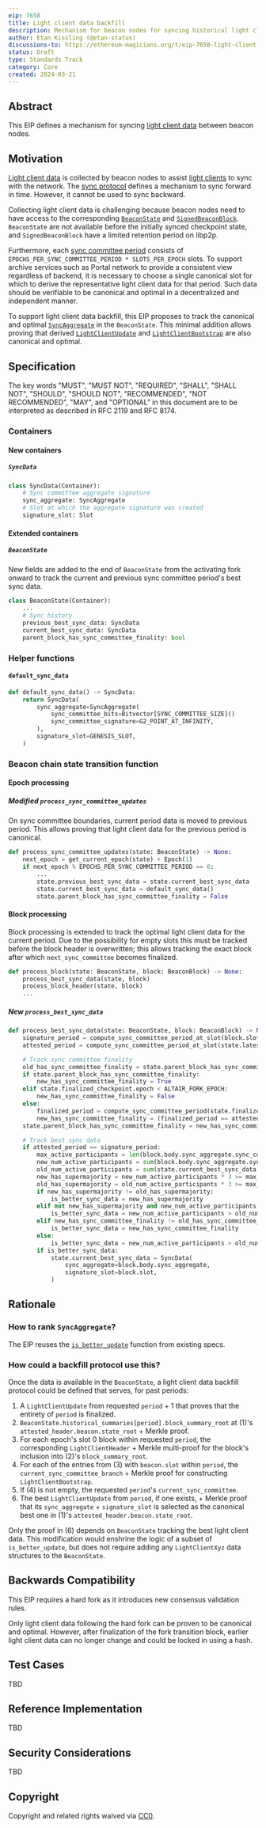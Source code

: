 ```yaml
---
eip: 7658
title: Light client data backfill
description: Mechanism for beacon nodes for syncing historical light client data
author: Etan Kissling (@etan-status)
discussions-to: https://ethereum-magicians.org/t/eip-7658-light-client-data-backfill/19290
status: Draft
type: Standards Track
category: Core
created: 2024-03-21
---
```


## Abstract

This EIP defines a mechanism for syncing [light client data](https://github.com/ethereum/consensus-specs/blob/4afe39822c9ad9747e0f5635cca117c18441ec1b/specs/altair/light-client/full-node.md) between beacon nodes.

## Motivation

[Light client data](https://github.com/ethereum/consensus-specs/blob/4afe39822c9ad9747e0f5635cca117c18441ec1b/specs/altair/light-client/full-node.md) is collected by beacon nodes to assist [light clients](https://github.com/ethereum/consensus-specs/blob/4afe39822c9ad9747e0f5635cca117c18441ec1b/specs/altair/light-client/light-client.md) to sync with the network. The [sync protocol](https://github.com/ethereum/consensus-specs/blob/4afe39822c9ad9747e0f5635cca117c18441ec1b/specs/altair/light-client/sync-protocol.md) defines a mechanism to sync forward in time. However, it cannot be used to sync backward.

Collecting light client data is challenging because beacon nodes need to have access to the corresponding [`BeaconState`](https://github.com/ethereum/consensus-specs/blob/4afe39822c9ad9747e0f5635cca117c18441ec1b/specs/phase0/beacon-chain.md#beaconstate) and [`SignedBeaconBlock`](https://github.com/ethereum/consensus-specs/blob/4afe39822c9ad9747e0f5635cca117c18441ec1b/specs/phase0/beacon-chain.md#signedbeaconblock). `BeaconState` are not available before the initially synced checkpoint state, and `SignedBeaconBlock` have a limited retention period on libp2p.

Furthermore, each [sync committee period](https://github.com/ethereum/consensus-specs/blob/4afe39822c9ad9747e0f5635cca117c18441ec1b/specs/altair/beacon-chain.md#get_next_sync_committee) consists of `EPOCHS_PER_SYNC_COMMITTEE_PERIOD * SLOTS_PER_EPOCH` slots. To support archive services such as Portal network to provide a consistent view regardless of backend, it is necessary to choose a single canonical slot for which to derive the representative light client data for that period. Such data should be verifiable to be canonical and optimal in a decentralized and independent manner.

To support light client data backfill, this EIP proposes to track the canonical and optimal [`SyncAggregate`](https://github.com/ethereum/consensus-specs/blob/4afe39822c9ad9747e0f5635cca117c18441ec1b/specs/altair/beacon-chain.md#syncaggregate) in the `BeaconState`. This minimal addition allows proving that derived [`LightClientUpdate`](https://github.com/ethereum/consensus-specs/blob/4afe39822c9ad9747e0f5635cca117c18441ec1b/specs/altair/light-client/sync-protocol.md#lightclientupdate) and [`LightClientBootstrap`](https://github.com/ethereum/consensus-specs/blob/4afe39822c9ad9747e0f5635cca117c18441ec1b/specs/altair/light-client/sync-protocol.md#lightclientbootstrap) are also canonical and optimal.

## Specification

The key words "MUST", "MUST NOT", "REQUIRED", "SHALL", "SHALL NOT", "SHOULD", "SHOULD NOT", "RECOMMENDED", "NOT RECOMMENDED", "MAY", and "OPTIONAL" in this document are to be interpreted as described in RFC 2119 and RFC 8174.

### Containers

#### New containers

##### `SyncData`

```python
class SyncData(Container):
    # Sync committee aggregate signature
    sync_aggregate: SyncAggregate
    # Slot at which the aggregate signature was created
    signature_slot: Slot
```

#### Extended containers

##### `BeaconState`

New fields are added to the end of `BeaconState` from the activating fork onward to track the current and previous sync committee period's best sync data.

```python
class BeaconState(Container):
    ...
    # Sync history
    previous_best_sync_data: SyncData
    current_best_sync_data: SyncData
    parent_block_has_sync_committee_finality: bool
```

### Helper functions

#### `default_sync_data`

```python
def default_sync_data() -> SyncData:
    return SyncData(
        sync_aggregate=SyncAggregate(
            sync_committee_bits=Bitvector[SYNC_COMMITTEE_SIZE]()
            sync_committee_signature=G2_POINT_AT_INFINITY,
        ),
        signature_slot=GENESIS_SLOT,
    )
```

### Beacon chain state transition function

#### Epoch processing

##### Modified `process_sync_committee_updates`

On sync committee boundaries, current period data is moved to previous period. This allows proving that light client data for the previous period is canonical.

```python
def process_sync_committee_updates(state: BeaconState) -> None:
    next_epoch = get_current_epoch(state) + Epoch(1)
    if next_epoch % EPOCHS_PER_SYNC_COMMITTEE_PERIOD == 0:
        ...
        state.previous_best_sync_data = state.current_best_sync_data
        state.current_best_sync_data = default_sync_data()
        state.parent_block_has_sync_committee_finality = False
```

#### Block processing

Block processing is extended to track the optimal light client data for the current period. Due to the possibility for empty slots this must be tracked before the block header is overwritten; this allows tracking the exact block after which `next_sync_committee` becomes finalized.

```python
def process_block(state: BeaconState, block: BeaconBlock) -> None:
    process_best_sync_data(state, block)
    process_block_header(state, block)
    ...
```

##### New `process_best_sync_data`

```python
def process_best_sync_data(state: BeaconState, block: BeaconBlock) -> None:
    signature_period = compute_sync_committee_period_at_slot(block.slot)
    attested_period = compute_sync_committee_period_at_slot(state.latest_block_header.slot)

    # Track sync committee finality
    old_has_sync_committee_finality = state.parent_block_has_sync_committee_finality
    if state.parent_block_has_sync_committee_finality:
        new_has_sync_committee_finality = True
    elif state.finalized_checkpoint.epoch < ALTAIR_FORK_EPOCH:
        new_has_sync_committee_finality = False
    else:
        finalized_period = compute_sync_committee_period(state.finalized_checkpoint.epoch)
        new_has_sync_committee_finality = (finalized_period == attested_period)
    state.parent_block_has_sync_committee_finality = new_has_sync_committee_finality

    # Track best sync data
    if attested_period == signature_period:
        max_active_participants = len(block.body.sync_aggregate.sync_committee_bits)
        new_num_active_participants = sum(block.body.sync_aggregate.sync_committee_bits)
        old_num_active_participants = sum(state.current_best_sync_data.sync_aggregate.sync_committee_bits)
        new_has_supermajority = new_num_active_participants * 3 >= max_active_participants * 2
        old_has_supermajority = old_num_active_participants * 3 >= max_active_participants * 2
        if new_has_supermajority != old_has_supermajority:
            is_better_sync_data = new_has_supermajority
        elif not new_has_supermajority and new_num_active_participants != old_num_active_participants:
            is_better_sync_data = new_num_active_participants > old_num_active_participants
        elif new_has_sync_committee_finality != old_has_sync_committee_finality:
            is_better_sync_data = new_has_sync_committee_finality
        else:
            is_better_sync_data = new_num_active_participants > old_num_active_participants
        if is_better_sync_data:
            state.current_best_sync_data = SyncData(
                sync_aggregate=block.body.sync_aggregate,
                signature_slot=block.slot,
            )
```

## Rationale

### How to rank `SyncAggregate`?

The EIP reuses the [`is_better_update`](https://github.com/ethereum/consensus-specs/blob/4afe39822c9ad9747e0f5635cca117c18441ec1b/specs/altair/light-client/sync-protocol.md#is_better_update) function from existing specs.

### How could a backfill protocol use this?

Once the data is available in the `BeaconState`, a light client data backfill protocol could be defined that serves, for past periods:

1. A `LightClientUpdate` from requested `period` + 1 that proves that the entirety of `period` is finalized.
2. `BeaconState.historical_summaries[period].block_summary_root` at (1)'s `attested_header.beacon.state_root` + Merkle proof.
3. For each epoch's slot 0 block within requested `period`, the corresponding `LightClientHeader` + Merkle multi-proof for the block's inclusion into (2)'s `block_summary_root`.
4. For each of the entries from (3) with `beacon.slot` within `period`, the `current_sync_committee_branch` + Merkle proof for constructing `LightClientBootstrap`.
5. If (4) is not empty, the requested `period`'s `current_sync_committee`.
6. The best `LightClientUpdate` from `period`, if one exists, + Merkle proof that its `sync_aggregate` + `signature_slot` is selected as the canonical best one in (1)'s `attested_header.beacon.state_root`.

Only the proof in (6) depends on `BeaconState` tracking the best light client data. This modification would enshrine the logic of a subset of `is_better_update`, but does not require adding any `LightClientXyz` data structures to the `BeaconState`.

## Backwards Compatibility

This EIP requires a hard fork as it introduces new consensus validation rules.

Only light client data following the hard fork can be proven to be canonical and optimal. However, after finalization of the fork transition block, earlier light client data can no longer change and could be locked in using a hash.

## Test Cases

TBD

## Reference Implementation

TBD

## Security Considerations

TBD

## Copyright

Copyright and related rights waived via [CC0](../LICENSE.md).
